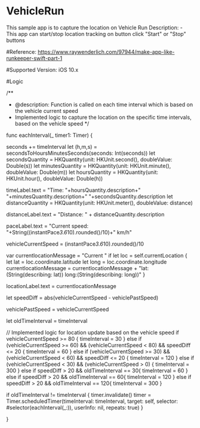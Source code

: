 # VehicleRun
This sample app is to capture the location on Vehicle Run
Description: - This app can start/stop location tracking on button click "Start" or "Stop" buttons

#Reference:
https://www.raywenderlich.com/97944/make-app-like-runkeeper-swift-part-1

#Supported Version: iOS 10.x

#Logic

/**
* @description: Function is called on each time interval which is based on the vehicle current speed
* Implemented logic to capture the location on the specific time intervals, based on the vehicle speed
*/


func eachInterval(_ timer1: Timer) {

seconds += timeInterval
let (h,m,s) = secondsToHoursMinutesSeconds(seconds: Int(seconds))
let secondsQuantity = HKQuantity(unit: HKUnit.second(), doubleValue: Double(s))
let minutesQuantity = HKQuantity(unit: HKUnit.minute(), doubleValue: Double(m))
let hoursQuantity = HKQuantity(unit: HKUnit.hour(), doubleValue: Double(h))


timeLabel.text = "Time: "+hoursQuantity.description+" "+minutesQuantity.description+" "+secondsQuantity.description
let distanceQuantity = HKQuantity(unit: HKUnit.meter(), doubleValue: distance)

distanceLabel.text = "Distance: " + distanceQuantity.description

paceLabel.text = "Current speed: "+String((instantPace*3.6*10).rounded()/10)+" km/h"

vehicleCurrentSpeed = (instantPace*3.6*10).rounded()/10

var currentlocationMessage = "Current "
if let loc = self.currentLocation {
let lat = loc.coordinate.latitude
let long = loc.coordinate.longitude
currentlocationMessage = currentlocationMessage + "lat: \(String(describing: lat))   long:\(String(describing: long))"
}

locationLabel.text = currentlocationMessage

let speedDiff = abs(vehicleCurrentSpeed - vehiclePastSpeed)

vehiclePastSpeed = vehicleCurrentSpeed

let oldTimeInterval = timeInterval

// Implemented logic for location update based on the vehicle speed
if vehicleCurrentSpeed >= 80 {
timeInterval = 30
}
else if (vehicleCurrentSpeed >= 60) && (vehicleCurrentSpeed < 80) && speedDiff <= 20 {
timeInterval = 60
}
else if (vehicleCurrentSpeed >= 30) && (vehicleCurrentSpeed < 60) && speedDiff <= 20 {
timeInterval = 120
}
else if (vehicleCurrentSpeed < 30) && (vehicleCurrentSpeed > 0) {
timeInterval = 300
}
else if speedDiff > 20  && oldTimeInterval == 30{
timeInterval = 60
}
else if speedDiff > 20  && oldTimeInterval == 60{
timeInterval = 120
}
else if speedDiff > 20  && oldTimeInterval == 120{
timeInterval = 300
}


if oldTimeInterval != timeInterval {
timer.invalidate()
timer = Timer.scheduledTimer(timeInterval: timeInterval,
target: self,
selector: #selector(eachInterval(_:)),
userInfo: nil,
repeats: true)
}

}

